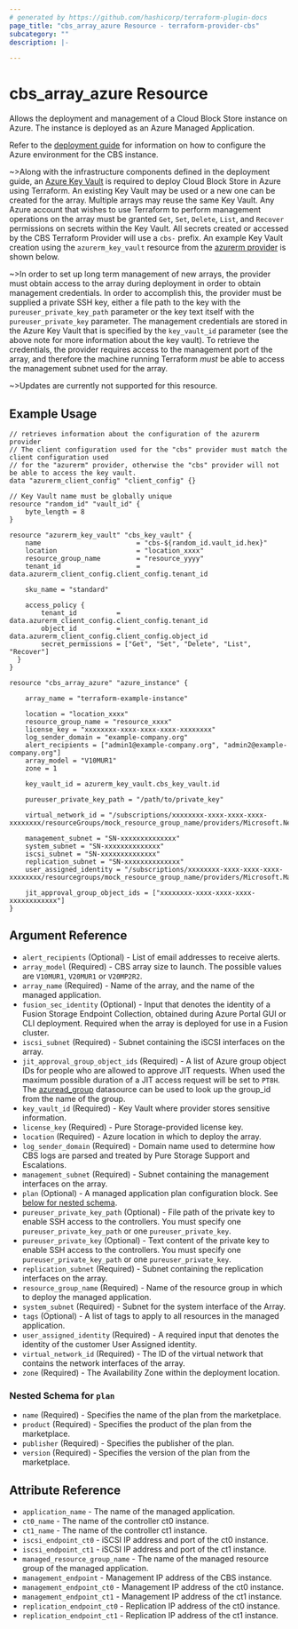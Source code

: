 ```yaml
---
# generated by https://github.com/hashicorp/terraform-plugin-docs
page_title: "cbs_array_azure Resource - terraform-provider-cbs"
subcategory: ""
description: |-

---
```


# cbs_array_azure Resource

Allows the deployment and management of a Cloud Block Store instance on Azure. The instance is deployed as an Azure Managed Application.

Refer to the [deployment guide](https://support.purestorage.com/FlashArray/PurityFA/Cloud_Block_Store/Cloud_Block_Store_Deployment_and_Configuration_Guide_for_Azure) for information on how to configure the Azure environment for the CBS instance.

~>Along with the infrastructure components defined in the deployment guide, an [Azure Key Vault](https://azure.microsoft.com/en-us/services/key-vault/)
is required to deploy Cloud Block Store in Azure using Terraform. An existing Key Vault may be used or a new
one can be created for the array. Multiple arrays may reuse the same Key Vault. Any Azure account
that wishes to use Terraform to perform management operations on the array must be granted `Get`,
`Set`, `Delete`, `List`, and `Recover` permissions on secrets within the Key Vault. All secrets created
or accessed by the CBS Terraform Provider will use a `cbs-` prefix. An example Key Vault creation using the
`azurerm_key_vault` resource from the [azurerm provider](https://registry.terraform.io/providers/hashicorp/azurerm/latest/docs)
is shown below.

~>In order to set up long term management of new arrays, the provider must obtain access to the array
during deployment in order to obtain management credentials. In order to accomplish this, the provider
must be supplied a private SSH key, either a file path to the key with the `pureuser_private_key_path`
parameter or the key text itself with the `pureuser_private_key` parameter. The management credentials
are stored in the Azure Key Vault that is specified by the `key_vault_id` parameter (see the above
note for more information about the key vault). To retrieve the credentials, the provider requires
access to the management port of the array, and therefore the machine running Terraform *must* be
able to access the management subnet used for the array.

~>Updates are currently not supported for this resource.

## Example Usage

```hcl
// retrieves information about the configuration of the azurerm provider
// The client configuration used for the "cbs" provider must match the client configuration used
// for the "azurerm" provider, otherwise the "cbs" provider will not be able to access the key vault.
data "azurerm_client_config" "client_config" {}

// Key Vault name must be globally unique
resource "random_id" "vault_id" {
    byte_length = 8
}

resource "azurerm_key_vault" "cbs_key_vault" {
    name                        = "cbs-${random_id.vault_id.hex}"
    location                    = "location_xxxx"
    resource_group_name         = "resource_yyyy"
    tenant_id                   = data.azurerm_client_config.client_config.tenant_id

    sku_name = "standard"

    access_policy {
        tenant_id          = data.azurerm_client_config.client_config.tenant_id
        object_id          = data.azurerm_client_config.client_config.object_id
        secret_permissions = ["Get", "Set", "Delete", "List", "Recover"]
  }
}

resource "cbs_array_azure" "azure_instance" {

    array_name = "terraform-example-instance"

    location = "location_xxxx"
    resource_group_name = "resource_xxxx"
    license_key = "xxxxxxxx-xxxx-xxxx-xxxx-xxxxxxxx"
    log_sender_domain = "example-company.org"
    alert_recipients = ["admin1@example-company.org", "admin2@example-company.org"]
    array_model = "V10MUR1"
    zone = 1

    key_vault_id = azurerm_key_vault.cbs_key_vault.id

    pureuser_private_key_path = "/path/to/private_key"

    virtual_network_id = "/subscriptions/xxxxxxxx-xxxx-xxxx-xxxx-xxxxxxxx/resourceGroups/mock_resource_group_name/providers/Microsoft.Network/virtualNetworks/xxxxxxxx",

    management_subnet = "SN-xxxxxxxxxxxxxx"
    system_subnet = "SN-xxxxxxxxxxxxxx"
    iscsi_subnet = "SN-xxxxxxxxxxxxxx"
    replication_subnet = "SN-xxxxxxxxxxxxxx"
    user_assigned_identity = "/subscriptions/xxxxxxxx-xxxx-xxxx-xxxx-xxxxxxxx/resourcegroups/mock_resource_group_name/providers/Microsoft.ManagedIdentity/userAssignedIdentities/xxxxxxx",

    jit_approval_group_object_ids = ["xxxxxxxx-xxxx-xxxx-xxxx-xxxxxxxxxxxx"]
}
```


## Argument Reference

- `alert_recipients` (Optional) - List of email addresses to receive alerts.
- `array_model` (Required) - CBS array size to launch. The possible values are `V10MUR1`, `V20MUR1` or `V20MP2R2`.
- `array_name` (Required) - Name of the array, and the name of the managed application.
- `fusion_sec_identity` (Optional) - Input that denotes the identity of a Fusion Storage Endpoint Collection, obtained during Azure Portal GUI or CLI deployment.
Required when the array is deployed for use in a Fusion cluster.
- `iscsi_subnet` (Required) - Subnet containing the iSCSI interfaces on the array.
- `jit_approval_group_object_ids` (Required) - A list of Azure group object IDs for people who are allowed to approve JIT requests. When used the maximum possible duration of a JIT access request will be set to `PT8H`.
The [azuread_group](https://registry.terraform.io/providers/hashicorp/azuread/latest/docs/data-sources/group) datasource can be used to look up the group_id from the name of the group.
- `key_vault_id` (Required) - Key Vault where provider stores sensitive information.
- `license_key` (Required) - Pure Storage-provided license key.
- `location` (Required) - Azure location in which to deploy the array.
- `log_sender_domain` (Required) - Domain name used to determine how CBS logs are parsed and treated by Pure Storage Support and Escalations.
- `management_subnet` (Required) - Subnet containing the management interfaces on the array.
- `plan` (Optional) - A managed application plan configuration block. See [below for nested schema](#nestedblock--plan).
- `pureuser_private_key_path` (Optional) - File path of the private key to enable SSH access to the controllers. You must specify one `pureuser_private_key_path` or one `pureuser_private_key`.
- `pureuser_private_key` (Optional) - Text content of the private key to enable SSH access to the controllers. You must specify one `pureuser_private_key_path` or one `pureuser_private_key`.
- `replication_subnet` (Required) - Subnet containing the replication interfaces on the array.
- `resource_group_name` (Required) - Name of the resource group in which to deploy the managed application.
- `system_subnet` (Required) - Subnet for the system interface of the Array.
- `tags` (Optional) - A list of tags to apply to all resources in the managed application.
- `user_assigned_identity` (Required) - A required input that denotes the identity of the customer User Assigned identity.
- `virtual_network_id` (Required) - The ID of the virtual network that contains the network interfaces of the array.
- `zone` (Required) - The Availability Zone within the deployment location.


<a id="nestedblock--plan"></a>
### Nested Schema for `plan`

- `name` (Required) - Specifies the name of the plan from the marketplace.
- `product` (Required) - Specifies the product of the plan from the marketplace.
- `publisher` (Required) - Specifies the publisher of the plan.
- `version` (Required) - Specifies the version of the plan from the marketplace.

## Attribute Reference

- `application_name` - The name of the managed application.
- `ct0_name` - The name of the controller ct0 instance.
- `ct1_name` - The name of the controller ct1 instance.
- `iscsi_endpoint_ct0` - iSCSI IP address and port of the ct0 instance.
- `iscsi_endpoint_ct1` - iSCSI IP address and port of the ct1 instance.
- `managed_resource_group_name` - The name of the managed resource group of the managed application.
- `management_endpoint` - Management IP address of the CBS instance.
- `management_endpoint_ct0` - Management IP address of the ct0 instance.
- `management_endpoint_ct1` - Management IP address of the ct1 instance.
- `replication_endpoint_ct0` - Replication IP address of the ct0 instance.
- `replication_endpoint_ct1` - Replication IP address of the ct1 instance.
